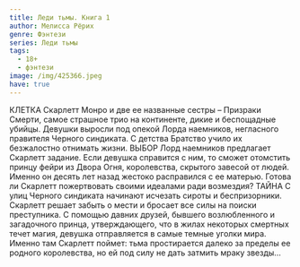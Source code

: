```yaml
---
title: Леди тьмы. Книга 1
author: Мелисса Рёрих
genre: Фэнтези
series: Леди тьмы
tags:
  - 18+
  - фэнтези
image: /img/425366.jpeg
have: true
---
```

КЛЕТКА Скарлетт Монро и две ее названные сестры – Призраки Смерти, самое страшное трио на континенте, дикие и беспощадные убийцы. Девушки выросли под опекой Лорда наемников, негласного правителя Черного синдиката. С детства Братство учило их безжалостно отнимать жизни. ВЫБОР Лорд наемников предлагает Скарлетт задание. Если девушка справится с ним, то сможет отомстить принцу фейри из Двора Огня, королевства, скрытого завесой от людей. Именно он десять лет назад жестоко расправился с ее матерью. Готова ли Скарлетт пожертвовать своими идеалами ради возмездия? ТАЙНА С улиц Черного синдиката начинают исчезать сироты и беспризорники. Скарлетт решает забыть о мести и бросает все силы на поиски преступника. С помощью давних друзей, бывшего возлюбленного и загадочного принца, утверждающего, что в жилах некоторых смертных течет магия, девушка отправляется в самые темные уголки мира. Именно там Скарлетт поймет: тьма простирается далеко за пределы ее родного королевства, но ей под силу не дать затмить мраку звезды…
